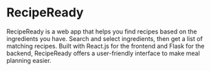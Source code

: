 # RecipeReady
RecipeReady is a web app that helps you find recipes based on the ingredients you have. Search and select ingredients, then get a list of matching recipes. Built with React.js for the frontend and Flask for the backend, RecipeReady offers a user-friendly interface to make meal planning easier.
